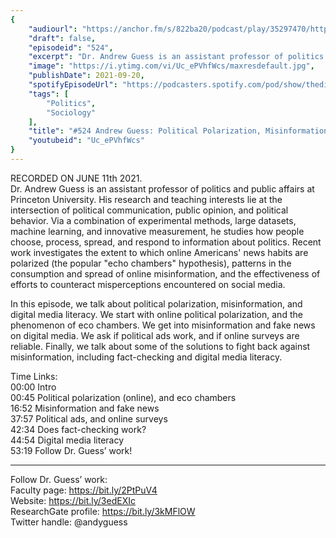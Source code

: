 ```yaml
---
{
	"audiourl": "https://anchor.fm/s/822ba20/podcast/play/35297470/https%3A%2F%2Fd3ctxlq1ktw2nl.cloudfront.net%2Fstaging%2F2021-5-11%2F47062a31-4a5c-b968-f0aa-430f7e419abb.m4a",
	"draft": false,
	"episodeid": "524",
	"excerpt": "Dr. Andrew Guess is an assistant professor of politics and public affairs at Princeton University. His research and teaching interests lie at the intersection of political communication, public opinion, and political behavior. Via a combination of experimental methods, large datasets, machine learning, and innovative measurement, he studies how people choose, process, spread, and respond to information about politics. Recent work investigates the extent to which online Americans' news habits are polarized (the popular \"echo chambers\" hypothesis), patterns in the consumption and spread of online misinformation, and the effectiveness of efforts to counteract misperceptions encountered on social media.",
	"image": "https://i.ytimg.com/vi/Uc_ePVhfWcs/maxresdefault.jpg",
	"publishDate": 2021-09-20,
	"spotifyEpisodeUrl": "https://podcasters.spotify.com/pod/show/thedissenter/episodes/524-Andrew-Guess-Political-Polarization--Misinformation--Fake-News--and-Digital-Media-Literacy-e12jmnu",
	"tags": [
		"Politics",
		"Sociology"
	],
	"title": "#524 Andrew Guess: Political Polarization, Misinformation, Fake News, and Digital Media Literacy",
	"youtubeid": "Uc_ePVhfWcs"
}
---
```

RECORDED ON JUNE 11th 2021.  
Dr. Andrew Guess is an assistant professor of politics and public affairs at Princeton University. His research and teaching interests lie at the intersection of political communication, public opinion, and political behavior. Via a combination of experimental methods, large datasets, machine learning, and innovative measurement, he studies how people choose, process, spread, and respond to information about politics. Recent work investigates the extent to which online Americans' news habits are polarized (the popular "echo chambers" hypothesis), patterns in the consumption and spread of online misinformation, and the effectiveness of efforts to counteract misperceptions encountered on social media.

In this episode, we talk about political polarization, misinformation, and digital media literacy. We start with online political polarization, and the phenomenon of eco chambers. We get into misinformation and fake news on digital media. We ask if political ads work, and if online surveys are reliable. Finally, we talk about some of the solutions to fight back against misinformation, including fact-checking and digital media literacy. 

Time Links:  
<time>00:00</time> Intro  
<time>00:45</time> Political polarization (online), and eco chambers  
<time>16:52</time> Misinformation and fake news  
<time>37:57</time> Political ads, and online surveys  
<time>42:34</time> Does fact-checking work?  
<time>44:54</time> Digital media literacy  
<time>53:19</time> Follow Dr. Guess’ work!

---

Follow Dr. Guess’ work:  
Faculty page: https://bit.ly/2PtPuV4  
Website: https://bit.ly/3edEXIc  
ResearchGate profile: https://bit.ly/3kMFlOW  
Twitter handle: @andyguess
